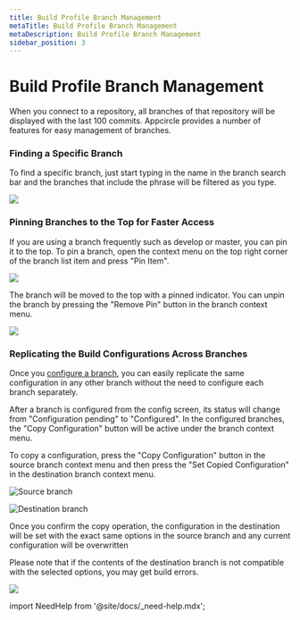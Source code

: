 ```yaml
---
title: Build Profile Branch Management
metaTitle: Build Profile Branch Management
metaDescription: Build Profile Branch Management
sidebar_position: 3
---
```


# Build Profile Branch Management

When you connect to a repository, all branches of that repository will be displayed with the last 100 commits. Appcircle provides a number of features for easy management of branches.

### Finding a Specific Branch

To find a specific branch, just start typing in the name in the branch search bar and the branches that include the phrase will be filtered as you type.

![](<https://cdn.appcircle.io/docs/assets/image (138).png>)

####

### Pinning Branches to the Top for Faster Access

If you are using a branch frequently such as develop or master, you can pin it to the top. To pin a branch, open the context menu on the top right corner of the branch list item and press "Pin Item".

![](<https://cdn.appcircle.io/docs/assets/image (139).png>)

The branch will be moved to the top with a pinned indicator. You can unpin the branch by pressing the "Remove Pin" button in the branch context menu.

![](<https://cdn.appcircle.io/docs/assets/image (142).png>)

### Replicating the Build Configurations Across Branches

Once you [configure a branch](build-profile-configuration.md), you can easily replicate the same configuration in any other branch without the need to configure each branch separately.

After a branch is configured from the config screen, its status will change from "Configuration pending" to "Configured". In the configured branches, the "Copy Configuration" button will be active under the branch context menu.

To copy a configuration, press the "Copy Configuration" button in the source branch context menu and then press the "Set Copied Configuration" in the destination branch context menu.

![Source branch](<https://cdn.appcircle.io/docs/assets/image (143).png>)

![Destination branch](<https://cdn.appcircle.io/docs/assets/image (144).png>)

Once you confirm the copy operation, the configuration in the destination will be set with the exact same options in the source branch and any current configuration will be overwritten

Please note that if the contents of the destination branch is not compatible with the selected options, you may get build errors.

![](<https://cdn.appcircle.io/docs/assets/image (146).png>)

import NeedHelp from '@site/docs/\_need-help.mdx';

<NeedHelp />
